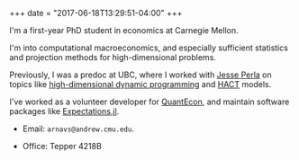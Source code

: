 +++
date = "2017-06-18T13:29:51-04:00"
+++

I'm a first-year PhD student in economics at Carnegie Mellon. 

I'm into computational macroeconomics, and especially sufficient statistics and projection methods for high-dimensional problems.

Previously, I was a predoc at UBC, where I worked with [Jesse Perla](https://www.jesseperla.com/) on topics like [high-dimensional dynamic programming](https://www.nber.org/papers/w28981) and [HACT](https://github.com/jlperla/PerlaTonettiWaugh.jl) models. 

I've worked as a volunteer developer for [QuantEcon](https://quantecon.org), and maintain software packages like [Expectations.jl](https://github.com/QuantEcon/Expectations.jl).

* Email: `arnavs@andrew.cmu.edu`. 

* Office: Tepper 4218B


